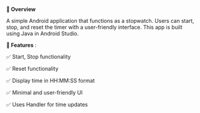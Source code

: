 **📌 Overview**

A simple Android application that functions as a stopwatch. Users can start, stop, and reset the timer with a user-friendly interface. This app is built using Java in Android Studio.

**🚀 Features** :

✅ Start, Stop functionality 

✅ Reset functionality

✅ Display time in HH:MM:SS format

✅ Minimal and user-friendly UI

✅ Uses Handler for time updates
